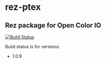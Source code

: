 # rez-ptex
Rez package for Open Color IO
----
[![Build Status](https://travis-ci.org/piratecrew/rez-ocio.svg?branch=master)](https://travis-ci.org/piratecrew/rez-ocio)

Build status is for versions:
  - 1.0.9
